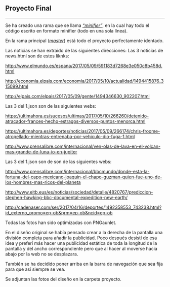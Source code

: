 ## Proyecto Final

***
Se ha creado una rama que se llama [*“minifier”*](https://github.com/Fpocovi/ProyectoFinall/tree/minifier), en la cual hay todo el código escrito en formato minifier (todo en una sola línea).

En la rama principal ([*master*](https://github.com/Fpocovi/ProyectoFinal)) está todo el proyecto perfectamente identado.

Las noticias se han extraido de las siguientes direcciones:
Las 3 noticias de news.html son de estos liknks:

http://www.elmundo.es/espana/2017/05/09/591183d7268e3e050c8b458d.html

http://economia.elpais.com/economia/2017/05/10/actualidad/1494415876_315099.html

http://elpais.com/elpais/2017/05/09/gente/1494346630_902207.html

Las 3 del 1.json son de las siguientes webs:

https://ultimahora.es/sucesos/ultimas/2017/05/10/266260/detenido-atracador-frances-hecho-estragos-diversos-puntos-menorca.html

https://ultimahora.es/deportes/noticias/2017/05/09/266174/chris-froome-atropellado-mientras-entrenaba-por-vehiculo-dio-fuga-1.html

http://www.prensalibre.com/internacional/ven-olas-de-lava-en-el-volcan-mas-grande-de-luna-io-en-jupiter

Las 3 del 1.json son de son de las siguientes webs:

http://www.prensalibre.com/internacional/bbcmundo/donde-esta-la-fortuna-del-capo-mexicano-joaquin-el-chapo-guzman-quien-fue-uno-de-los-hombres-mas-ricos-del-planeta

http://www.eitb.eus/es/noticias/sociedad/detalle/4820767/prediccion-stephen-hawking-bbc-documental-expedition-new-earth/

http://cadenaser.com/ser/2017/04/16/deportes/1492358553_743238.html?id_externo_promo=ep-ob&prm=ep-ob&ncid=ep-ob

Todas las fotos han sido optimizadas con PNGaunlet.

En el diseño original se había pensado crear a la derecha de la pantalla una división completa para añadir la publicidad. Poco después desistí de esa idea y preferí más hacer una publicidad estática de toda la longitud de la pantalla y del ancho correspondiente pero que al hacer al moverse hacia abajo por la web no se desplazara.

También se ha decidido poner arriba en la barra de navegación que sea fija para que así siempre se vea.

Se adjuntan las fotos del diseño en la carpeta proyecto.





